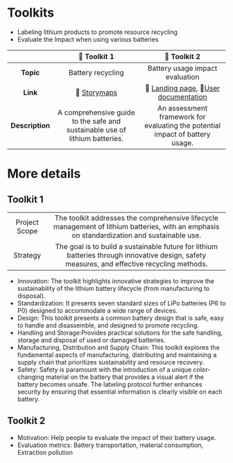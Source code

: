 # Toolkits
* Labeling lithium products to promote resource recycling
* Evaluate the Impact when using various batteries  

| | :hammer: Toolkit 1 | :hammer: Toolkit 2 |
| :-: | :-: | :-: |
| **Topic** | Battery recycling | Battery usage impact evaluation |
| **Link** | :link: [Storymaps](https://storymaps.arcgis.com/stories/2006a91575e24392820666473f43ac2a) | :link: [Landing page](https://responsible-camellia-1vcc12.mysxl.cn/), :closed_book:[User documentation](www.google.com) |
| **Description** | A comprehensive guide to the safe and sustainable use of lithium batteries.  | An assessment framework for evaluating the potential impact of battery usage. |

# More details
## Toolkit 1
| | |
| :-: | :-: |
| Project Scope | The toolkit addresses the comprehensive lifecycle management of lithium batteries, with an emphasis on standardization and sustainable use. | 
|Strategy| The goal is to build a sustainable future for lithium batteries through innovative design, safety measures, and effective recycling methods. |
* Innovation: The toolkit highlights innovative strategies to improve the sustainability of the lithium battery lifecycle (from manufacturing to disposal).   
* Standardization: It presents seven standard sizes of LiPo batteries (P6 to P0) designed to accommodate a wide range of devices.   
* Design: This toolkit presents a common battery design that is safe, easy to handle and disassemble, and designed to promote recycling.   
* Handling and Storage:Provides practical solutions for the safe handling, storage and disposal of used or damaged batteries.   
* Manufacturing, Distribution and Supply Chain: This toolkit explores the fundamental aspects of manufacturing, distributing and maintaining a supply chain that prioritizes sustainability and resource recovery.   
* Safety: Safety is paramount with the introduction of a unique color-changing material on the battery that provides a visual alert if the battery becomes unsafe. The labeling protocol further enhances security by ensuring that essential information is clearly visible on each battery.   

## Toolkit 2  
* Motivation: Help people to evaluate the impact of their battery usage.  
* Evaluation metrics: Battery transportation, material consumption, Extraction pollution
